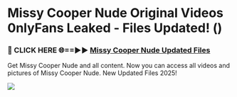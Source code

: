 # Missy Cooper Nude Original Videos 0nlyFans Leaked - Files Updated! ()

<h3>🔴 CLICK HERE 🌐==►► <a href="https://tinyurl.com/2p9ay9w9" rel="nofollow">Missy Cooper Nude Updated Files</a></h3>

Get Missy Cooper Nude and all content. Now you can access all videos and pictures of Missy Cooper Nude. New Updated Files 2025!

[![](https://i.imgur.com/KQgVmj3.gif)](https://tinyurl.com/2p9ay9w9)
